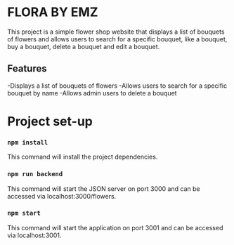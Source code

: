 # **FLORA BY EMZ**
This project is a simple flower shop website that displays a list of bouquets of flowers and allows users to search for a specific bouquet, like a bouquet, buy a bouquet, delete a bouquet and edit a bouquet.

## Features
-Displays a list of bouquets of flowers
-Allows users to search for a specific bouquet by name
-Allows admin users to delete a bouquet


# Project set-up
### `npm install`
This command will install the project dependencies.

### `npm run backend`
This command will start the JSON server on port 3000 and can be accessed via localhost:3000/flowers.

### `npm start`
This command will start the application on port 3001 and can be accessed via localhost:3001.

